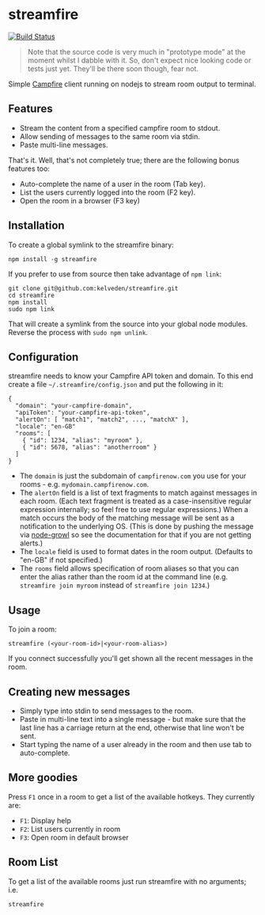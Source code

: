 streamfire
==========
[![Build Status](https://travis-ci.org/kelveden/streamfire.png?branch=master)](https://travis-ci.org/kelveden/streamfire)

> Note that the source code is very much in "prototype mode" at the moment whilst I dabble with it. So, don't expect nice looking code or tests just yet. They'll be there soon though, fear not.

Simple [Campfire](http://campfirenow.com) client running on nodejs to stream room output to terminal.

Features
--------

* Stream the content from a specified campfire room to stdout.
* Allow sending of messages to the same room via stdin.
* Paste multi-line messages.

That's it. Well, that's not completely true; there are the following bonus features too:

* Auto-complete the name of a user in the room (Tab key).
* List the users currently logged into the room (F2 key).
* Open the room in a browser (F3 key)

Installation
------------
To create a global symlink to the streamfire binary:

    npm install -g streamfire

If you prefer to use from source then take advantage of `npm link`:

    git clone git@github.com:kelveden/streamfire.git
    cd streamfire
    npm install
    sudo npm link
  
That will create a symlink from the source into your global node modules. Reverse the process with `sudo npm unlink`.

Configuration
-------------
streamfire needs to know your Campfire API token and domain. To this end create a file `~/.streamfire/config.json` and put
the following in it:

    {
      "domain": "your-campfire-domain",
      "apiToken": "your-campfire-api-token",
      "alertOn": [ "match1", "match2", ..., "matchX" ],
      "locale": "en-GB"
      "rooms": [
        { "id": 1234, "alias": "myroom" },
        { "id": 5678, "alias": "anotherroom" }
      ]
    }

 * The `domain` is just the subdomain of `campfirenow.com` you use for your rooms - e.g. `mydomain.campfirenow.com`.
 * The `alertOn` field is a list of text fragments to match against messages in each room. (Each text fragment is treated as a case-insensitive
regular expression internally; so feel free to use regular expressions.) When a match occurs the body of the matching
message will be sent as a notification to the underlying OS. (This is done by pushing the message via
[node-growl](https://github.com/visionmedia/node-growl) so see the documentation for that if you are not getting alerts.)
 * The `locale` field is used to format dates in the room output. (Defaults to "en-GB" if not specified.)
 * The `rooms` field allows specification of room aliases so that you can enter the alias rather than the room id at the command line
 (e.g. `streamfire join myroom` instead of `streamfire join 1234`.)

Usage
-----
To join a room:

    streamfire (<your-room-id>|<your-room-alias>)

If you connect successfully you'll get shown all the recent messages in the room.

Creating new messages
---------------------
 * Simply type into stdin to send messages to the room.
 * Paste in multi-line text into a single message - but make sure that the last line has a carriage return at the end, otherwise that line won't be sent.
 * Start typing the name of a user already in the room and then use tab to auto-complete.

More goodies
------------

Press `F1` once in a room to get a list of the available hotkeys. They currently are:

 * `F1`: Display help
 * `F2`: List users currently in room
 * `F3`: Open room in default browser

Room List
---------
To get a list of the available rooms just run streamfire with no arguments; i.e.

    streamfire
